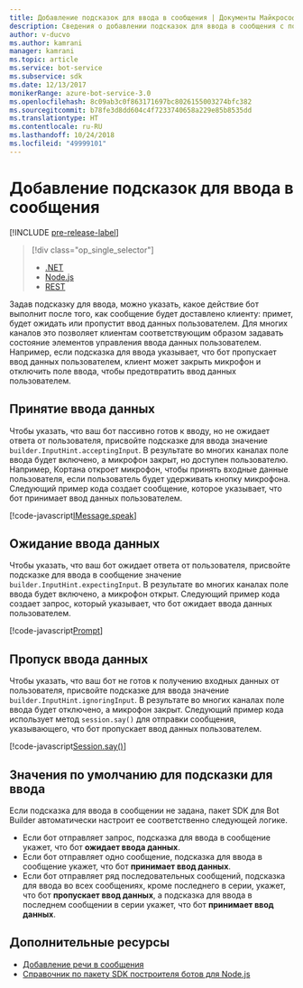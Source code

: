 ```yaml
---
title: Добавление подсказок для ввода в сообщения | Документы Майкрософт
description: Сведения о добавлении подсказок для ввода в сообщения с помощью пакета SDK построителя ботов для .NET.
author: v-ducvo
ms.author: kamrani
manager: kamrani
ms.topic: article
ms.service: bot-service
ms.subservice: sdk
ms.date: 12/13/2017
monikerRange: azure-bot-service-3.0
ms.openlocfilehash: 8c09ab3c0f863171697bc8026155003274bfc382
ms.sourcegitcommit: b78fe3d8dd604c4f7233740658a229e85b8535dd
ms.translationtype: HT
ms.contentlocale: ru-RU
ms.lasthandoff: 10/24/2018
ms.locfileid: "49999101"
---
```

# <a name="add-input-hints-to-messages"></a>Добавление подсказок для ввода в сообщения

[!INCLUDE [pre-release-label](../includes/pre-release-label-v3.md)]

> [!div class="op_single_selector"]
> - [.NET](../dotnet/bot-builder-dotnet-add-input-hints.md)
> - [Node.js](../nodejs/bot-builder-nodejs-send-input-hints.md)
> - [REST](../rest-api/bot-framework-rest-connector-add-input-hints.md)

Задав подсказку для ввода, можно указать, какое действие бот выполнит после того, как сообщение будет доставлено клиенту: примет, будет ожидать или пропустит ввод данных пользователем. Для многих каналов это позволяет клиентам соответствующим образом задавать состояние элементов управления ввода данных пользователем. Например, если подсказка для ввода указывает, что бот пропускает ввод данных пользователем, клиент может закрыть микрофон и отключить поле ввода, чтобы предотвратить ввод данных пользователем.

## <a name="accepting-input"></a>Принятие ввода данных

Чтобы указать, что ваш бот пассивно готов к вводу, но не ожидает ответа от пользователя, присвойте подсказке для ввода значение `builder.InputHint.acceptingInput`. В результате во многих каналах поле ввода будет включено, а микрофон закрыт, но доступен пользователю. Например, Кортана откроет микрофон, чтобы принять входные данные пользователя, если пользователь будет удерживать кнопку микрофона. Следующий пример кода создает сообщение, которое указывает, что бот принимает ввод данных пользователем.

[!code-javascript[IMessage.speak](../includes/code/node-input-hints.js#InputHintAcceptingInput)]

## <a name="expecting-input"></a>Ожидание ввода данных

Чтобы указать, что ваш бот ожидает ответа от пользователя, присвойте подсказке для ввода в сообщение значение `builder.InputHint.expectingInput`. В результате во многих каналах поле ввода будет включено, а микрофон открыт. Следующий пример кода создает запрос, который указывает, что бот ожидает ввода данных пользователем.

[!code-javascript[Prompt](../includes/code/node-input-hints.js#InputHintExpectingInput)]

## <a name="ignoring-input"></a>Пропуск ввода данных

Чтобы указать, что ваш бот не готов к получению входных данных от пользователя, присвойте подсказке для ввода значение `builder.InputHint.ignoringInput`. В результате во многих каналах поле ввода будет отключено, а микрофон закрыт. Следующий пример кода использует метод `session.say()` для отправки сообщения, указывающего, что бот пропускает ввод данных пользователем.

[!code-javascript[Session.say()](../includes/code/node-input-hints.js#InputHintIgnoringInput)]

## <a name="default-values-for-input-hint"></a>Значения по умолчанию для подсказки для ввода

Если подсказка для ввода в сообщении не задана, пакет SDK для Bot Builder автоматически настроит ее соответственно следующей логике. 

- Если бот отправляет запрос, подсказка для ввода в сообщение укажет, что бот **ожидает ввода данных**.</li>
- Если бот отправляет одно сообщение, подсказка для ввода в сообщение укажет, что бот **принимает ввод данных**.</li>
- Если бот отправляет ряд последовательных сообщений, подсказка для ввода во всех сообщениях, кроме последнего в серии, укажет, что бот **пропускает ввод данных**, а подсказка для ввода в последнем сообщении в серии укажет, что бот **принимает ввод данных**.

## <a name="additional-resources"></a>Дополнительные ресурсы

- [Добавление речи в сообщения](bot-builder-nodejs-text-to-speech.md)
- [Справочник по пакету SDK построителя ботов для Node.js][SDKReference]

[SDKReference]: https://docs.botframework.com/en-us/node/builder/chat-reference/modules/_botbuilder_d_.html

